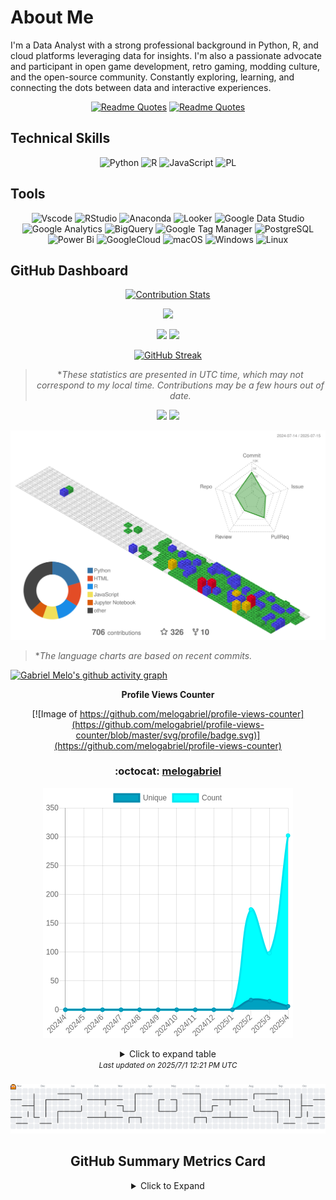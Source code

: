 # About Me

I'm a Data Analyst with a strong professional background in Python, R, and cloud platforms leveraging data for insights. 
I'm also a passionate advocate and participant in open game development, retro gaming, modding culture, and the open-source community. 
Constantly exploring, learning, and connecting the dots between data and interactive experiences.

<div align="center">
	
[![Readme Quotes](https://quotes-github-readme.vercel.app/api?type=horizontal&theme=catppuccin_mocha&quote=The%20search%20for%20new%20techniques%20must%20be%20regarded%20as%20carried%20out%20by%20the%20human%20community%20as%20a%20whole,%20rather%20than%20by%20individuals.&author=Alan%20Turing)](https://www.turing.ac.uk/blog/what-alan-turing-means-us#:~:text=The%20biography%20Alan%20Turing%3A%20The,environment%20of%20other%5Bs%5D…) [![Readme Quotes](https://quotes-github-readme.vercel.app/api?type=horizontal&theme=catppuccin_mocha&quote=Be%20curious.%20Read%20widely.%20Try%20new%20things.%20What%20people%20call%20intelligence%20just%20boils%20down%20to%20curiosity.&author=Aaron%20Swartz)](https://www.aaronsw.com/)

</div>

## Technical Skills

<div align="center">
	
  ![Python](https://img.shields.io/badge/python-3670A0?style=for-the-badge&logo=python&logoColor=ffdd54)
  ![R](https://img.shields.io/badge/r-%23276DC3.svg?style=for-the-badge&logo=r&logoColor=white)
  ![JavaScript](https://img.shields.io/badge/JavaScript-F7DF1E?style=for-the-badge&logo=javascript&logoColor=black)
  ![PL](https://img.shields.io/badge/PL%2FSQL-FFFFFF?style=for-the-badge&logo=oracle&logoColor=FF0000&labelColor=FFFFFF&color=FF0000)
</div>

## Tools

<div align="center">

  ![Vscode](https://img.shields.io/badge/Vscode-007ACC?style=for-the-badge&logo=visual-studio-code&logoColor=white)
  ![RStudio](https://img.shields.io/badge/RStudio%20IDE-75AADB.svg?style=for-the-badge&logo=RStudio-IDE&logoColor=white)
  ![Anaconda](https://img.shields.io/badge/Anaconda-44A833.svg?style=for-the-badge&logo=Anaconda&logoColor=white)
  ![Looker](https://img.shields.io/badge/Looker-4285F4.svg?style=for-the-badge&logo=Looker&logoColor=white)
  ![Google Data Studio](https://img.shields.io/badge/Google%20Data%20Studio-669DF6.svg?style=for-the-badge&logo=Google-Data-Studio&logoColor=white)
  ![Google Analytics](https://img.shields.io/badge/Google%20Analytics-E37400.svg?style=for-the-badge&logo=Google-Analytics&logoColor=white)
  ![BigQuery](https://img.shields.io/badge/Google%20BigQuery-669DF6.svg?style=for-the-badge&logo=Google-BigQuery&logoColor=white)
  ![Google Tag Manager](https://img.shields.io/badge/Google%20Tag%20Manager-246FDB.svg?style=for-the-badge&logo=Google-Tag-Manager&logoColor=white)
  ![PostgreSQL](https://img.shields.io/badge/PostgreSQL-000?style=for-the-badge&logo=postgresql)
  ![Power Bi](https://img.shields.io/badge/power_bi-F2C811?style=for-the-badge&logo=powerbi&logoColor=black)
  ![GoogleCloud](https://img.shields.io/badge/GoogleCloud-%234285F4.svg?style=for-the-badge&logo=google-cloud&logoColor=white)
  ![macOS](https://img.shields.io/badge/mac%20os-000000?style=for-the-badge&logo=macos&logoColor=F0F0F0)
  ![Windows](https://img.shields.io/badge/Windows-000?style=for-the-badge&logo=windows&logoColor=2CA5E0)
  ![Linux](https://img.shields.io/badge/Linux-000?style=for-the-badge&logo=linux&logoColor=FCC624)
 
  </div>

## GitHub Dashboard

<div align="center">

[![Contribution Stats](https://github-contribution-stats.vercel.app/api/?username=melogabriel)](https://github.com/LordDashMe/github-contribution-stats/)

</div>

<div align="center">
	
![](http://github-profile-summary-cards.vercel.app/api/cards/profile-details?username=melogabriel&theme=transparent)

![](http://github-profile-summary-cards.vercel.app/api/cards/productive-time?username=melogabriel&theme=transparent&utcOffset=8) ![](http://github-profile-summary-cards.vercel.app/api/cards/stats?username=melogabriel&theme=transparent)


</div>

<div align="center">

[![GitHub Streak](https://melogabriel-github-readme-streak-stats.vercel.app?user=melogabriel&theme=transparent&hide_border=true&exclude_days=Sun%2CSat)](https://github.com/melogabriel/github-readme-streak-stats)

>**These statistics are presented in UTC time, which may not correspond to my local time. Contributions may be a few hours out of date.*

![](https://github.com/melogabriel/github-stats-transparent/blob/5e6b106c3372bfd2418e07e99d74d052ba1298b2/generated/overview.svg)
![](https://github.com/melogabriel/github-stats-transparent/blob/5e6b106c3372bfd2418e07e99d74d052ba1298b2/generated/languages.svg)

</div>

![](./profile-3d-contrib/profile-custom-gitblock.svg)
>**The language charts are based on recent commits.*

[![Gabriel Melo's github activity graph](https://github-readme-activity-graph.vercel.app/graph?username=melogabriel&theme=&github-compact&bg_color=none&color=808080&line=07cfe9&point=07cfe9&area=true&area_color=07cfe9&hide_border=true)](https://github.com/ashutosh00710/github-readme-activity-graph)


<div align="center">

**Profile Views Counter**

[![Image of https://github.com/melogabriel/profile-views-counter](https://github.com/melogabriel/profile-views-counter/blob/master/svg/profile/badge.svg)](https://github.com/melogabriel/profile-views-counter)

### :octocat: [melogabriel](https://github.com/melogabriel/melogabriel)

![](https://github.com/melogabriel/profile-views-counter/blob/master/graph/411425982/large/year.png)


<details>
	<summary>Click to expand table</summary>
	<h2>:calendar: Year Page Views Table</h2>
<table>
	<tr>
		<th>
			Last Updated
		</th>
		<th>
			Unique
		</th>
		<th>
			Count
		</th>
	</tr>
	<tr>
		<td>
			<code>2025/6/1</code>
		</td>
		<td>
			<code>11</code>
		</td>
		<td>
			<code>22</code>
		</td>
	</tr>
	<tr>
		<td>
			<code>2025/5/1</code>
		</td>
		<td>
			<code>13</code>
		</td>
		<td>
			<code>57</code>
		</td>
	</tr>
	<tr>
		<td>
			<code>2025/4/1</code>
		</td>
		<td>
			<code>14</code>
		</td>
		<td>
			<code>314</code>
		</td>
	</tr>
	<tr>
		<td>
			<code>2025/3/1</code>
		</td>
		<td>
			<code>15</code>
		</td>
		<td>
			<code>98</code>
		</td>
	</tr>
	<tr>
		<td>
			<code>2025/2/1</code>
		</td>
		<td>
			<code>17</code>
		</td>
		<td>
			<code>174</code>
		</td>
	</tr>
	<tr>
		<td>
			<code>2025/1/1</code>
		</td>
		<td>
			<code>0</code>
		</td>
		<td>
			<code>0</code>
		</td>
	</tr>
	<tr>
		<td>
			<code>2024/12/1</code>
		</td>
		<td>
			<code>0</code>
		</td>
		<td>
			<code>0</code>
		</td>
	</tr>
	<tr>
		<td>
			<code>2024/11/1</code>
		</td>
		<td>
			<code>0</code>
		</td>
		<td>
			<code>0</code>
		</td>
	</tr>
	<tr>
		<td>
			<code>2024/10/1</code>
		</td>
		<td>
			<code>0</code>
		</td>
		<td>
			<code>0</code>
		</td>
	</tr>
	<tr>
		<td>
			<code>2024/9/1</code>
		</td>
		<td>
			<code>0</code>
		</td>
		<td>
			<code>0</code>
		</td>
	</tr>
	<tr>
		<td>
			<code>2024/8/1</code>
		</td>
		<td>
			<code>0</code>
		</td>
		<td>
			<code>0</code>
		</td>
	</tr>
	<tr>
		<td>
			<code>2024/7/1</code>
		</td>
		<td>
			<code>0</code>
		</td>
		<td>
			<code>0</code>
		</td>
	</tr>
</table>

</details>
<small><i>Last updated on 2025/7/1 12:21 PM UTC</i></small>

###

<picture>
  <source media="(prefers-color-scheme: dark)" srcset="https://raw.githubusercontent.com/melogabriel/melogabriel/output/pacman-contribution-graph-dark.svg">
  <source media="(prefers-color-scheme: light)" srcset="https://raw.githubusercontent.com/melogabriel/melogabriel/output/pacman-contribution-graph.svg">
  <img alt="pacman contribution graph" src="https://raw.githubusercontent.com/melogabriel/melogabriel/output/pacman-contribution-graph.svg">
</picture>

###

## GitHub Summary Metrics Card

<details><summary>Click to Expand</summary>
  <p align="center">
    <a href="#" target="blank"><img align="center" src="github-metrics.svg" /></a>
  </p>
</details>



